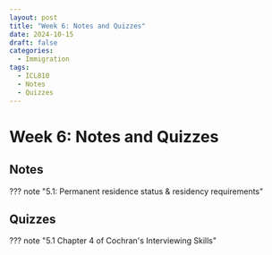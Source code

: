 ```yaml
---
layout: post
title: "Week 6: Notes and Quizzes"
date: 2024-10-15
draft: false
categories:
  - Immigration
tags:
  - ICL810
  - Notes
  - Quizzes
---
```


# Week 6: Notes and Quizzes

## Notes

??? note "5.1: Permanent residence status & residency requirements"

## Quizzes

??? note "5.1 Chapter 4 of Cochran's Interviewing Skills"
